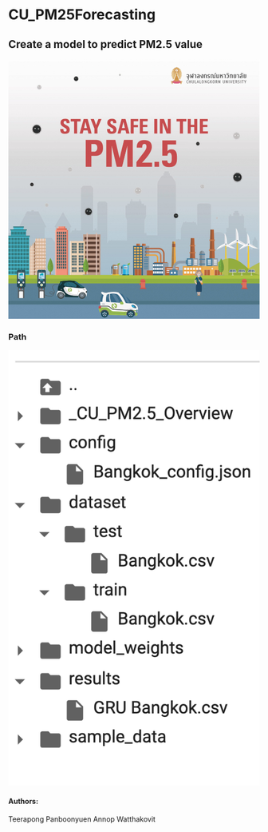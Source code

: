# CU_PM25Forecasting

## Create a model to predict PM2.5 value

![](chula-pm25-logo.jpg)

### Path
![](chula-pm25-structure.png)

#### Authors:

Teerapong Panboonyuen
Annop Watthakovit